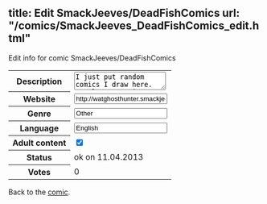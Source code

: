 title: Edit SmackJeeves/DeadFishComics
url: "/comics/SmackJeeves_DeadFishComics_edit.html"
---
Edit info for comic SmackJeeves/DeadFishComics

<form name="comic" action="http://gaepostmail.appengine.com/comic" name="post">
<table class="comicinfo">
<tr>
<th>Description</th><td><textarea name="description">I just put random comics I draw here. Mostly: Fancomics (Tiger and Bunny, video games etc) Also: a lot of original comic series: Adventures of a Supervillain In Love: Mad scientist meets guy who won't take off his helmet. Love ensues! Moira Adventures: girl get new job, meets crazies. Wat Ghost Hunter: Guy gets stalked by ghost who wants to take him to Tim Hortons. Succubooks: In a videogame world the tale of a man and his succubus/incubus/book. Pretty much anything could end up here. Contains Bl, yaoi, M/M sex, and nudity of both sexes.</textarea></td>
</tr>
<tr>
<th>Website</th><td><input type="text" name="url" value="http://watghosthunter.smackjeeves.com/comics/"/></td>
</tr>
<tr>
<th>Genre</th><td><input type="text" name="genre" value="Other"/></td>
</tr>
<tr>
<th>Language</th><td><input type="text" name="language" value="English"/></td>
</tr>
<tr>
<th>Adult content</th><td><input type="checkbox" name="adult" value="adult" checked="checked"/></td>
</tr>
<tr>
<th>Status</th><td>ok on 11.04.2013</td>
</tr>
<tr>
<th>Votes</th><td>0</div></td>
</tr>
</table>
</form>

Back to the [comic](/comics/SmackJeeves_DeadFishComics.html).
